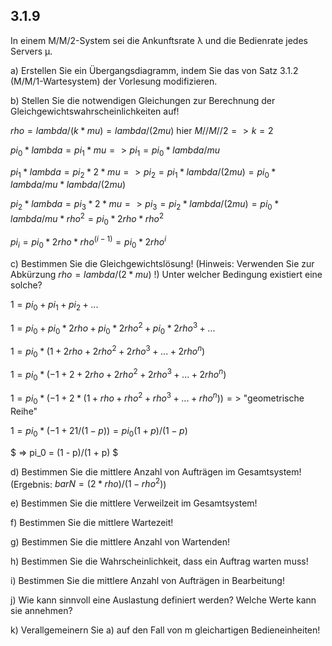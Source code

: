 ## 3.1.9

In einem M/M/2-System sei die Ankunftsrate λ und die Bedienrate jedes Servers μ.

a) Erstellen Sie ein Übergangsdiagramm, indem Sie das von Satz 3.1.2 (M/M/1-Wartesystem) der Vorlesung modifizieren.


b) Stellen Sie die notwendigen Gleichungen zur Berechnung der Gleichgewichtswahrscheinlichkeiten auf!

$rho=lambda/(k*mu)=lambda/(2mu)$ hier $M//M//2 =>k = 2$

$pi_0 * lambda = pi_1 * mu => pi_1 = pi_0 * lambda/mu$

$pi_1 * lambda = pi_2 * 2 * mu => pi_2 = pi_1 * lambda/(2mu)= pi_0 * lambda / mu * lambda / (2mu)$

$pi_2 * lambda = pi_3 * 2 * mu => pi_3 = pi_2 * lambda/(2mu) = pi_0 * lambda/mu*rho^2 = pi_0 * 2rho * rho^2$

$pi_i=pi_0*2rho * rho^(i-1) = pi_0 * 2rho^i$

c) Bestimmen Sie die Gleichgewichtslösung! (Hinweis: Verwenden Sie zur
Abkürzung $rho=lambda/(2*mu)$ !) Unter welcher Bedingung existiert eine solche?

$1 = pi_0 + pi_1 + pi_2 + ...$

$1 = pi_0 + pi_0* 2rho + pi_0 *2rho^2 + pi_0 *2rho^3 + ...$

$1 = pi_0 * (1+2rho + 2 rho^2 + 2 rho^3 + ... + 2 rho^n)$

$1 = pi_0 * (-1 + 2 + 2rho + 2 rho^2 + 2 rho^3 + ... + 2 rho^n)$

$1 = pi_0 * (-1 + 2*(1 + rho + rho^2 + rho^3 + ... + rho^n)) =>$ "geometrische Reihe"

$1 = pi_0 * (-1 + 2 1/(1-p)) = pi_0 (1 + p)/(1 - p)$

$ => pi_0 = (1 - p)/(1 + p) $

d) Bestimmen Sie die mittlere Anzahl von Aufträgen im Gesamtsystem! (Ergebnis: $bar N = (2*rho)/(1-rho^2)$)



e) Bestimmen Sie die mittlere Verweilzeit im Gesamtsystem!



f) Bestimmen Sie die mittlere Wartezeit!



g) Bestimmen Sie die mittlere Anzahl von Wartenden!



h) Bestimmen Sie die Wahrscheinlichkeit, dass ein Auftrag warten muss!



i) Bestimmen Sie die mittlere Anzahl von Aufträgen in Bearbeitung!



j) Wie kann sinnvoll eine Auslastung definiert werden? Welche Werte kann sie annehmen?



k) Verallgemeinern Sie a) auf den Fall von m gleichartigen Bedieneinheiten!